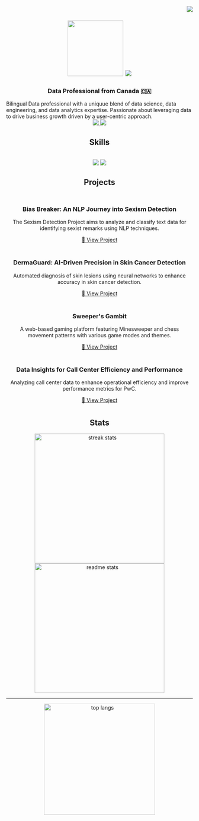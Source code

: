 <img align="right" src="https://visitor-badge.laobi.icu/badge?page_id=Darylwanji.Darylwanji" />
<h1 align="center">
  <img src='https://github.com/user-attachments/assets/d25dfd4f-90c8-40f5-a24c-13eb70bd5b55' width="150" height="150"/>
    <img src="https://readme-typing-svg.herokuapp.com/?font=Righteous&size=35&center=true&vCenter=true&width=500&height=70&duration=5000&lines=Hi+There!+👋;+I'm+Daryl+Wanji;" />
</h1>
<h3 align="center"> Data Professional from Canada 🇨🇦</h3>
Bilingual Data professional with a uniquue blend of data science, data engineering, and data analytics expertise. Passionate about leveraging data to drive business growth driven by a user-centric approach.
<div align="center"> 
  <a href="mailto:Daryl.wanji@gmail.com">
    <img src="https://img.shields.io/badge/Gmail-333333?style=for-the-badge&logo=gmail&logoColor=red" />
  </a>
  <a href="https://www.linkedin.com/in/darylwanji" target="_blank">
    <img src="https://img.shields.io/badge/LinkedIn-0077B5?style=for-the-badge&logo=linkedin&logoColor=white" />
  </a>
</div>

<h2 align="center"> Skills </h2>
<br/>
<div align="center">
    <img src="https://skillicons.dev/icons?i=python,r,mysql,tensorflow,pytorch,docker,sublime,atom,kubernetes,aws" />
    <img src="https://skillicons.dev/icons?i=azure,gcp,gitlab,github,git,linux,bash,pycharm,eclipse,vscode" />
    <br>
</div>

<h2 align="center">Projects</h2>
<div align="center">
  <div style="display: flex; flex-wrap: wrap; justify-content: center;">
    <div style="margin: 10px; text-align: center;">
      <h3>Bias Breaker: An NLP Journey into Sexism Detection</h3>
      <p>The Sexism Detection Project aims to analyze and classify text data for identifying sexist remarks using NLP techniques.</p>
      <a href="https://github.com/Darylwanji/Bias-Breaker--An-NLP-Journey-into-Sexism-Detection" target="_blank">🔗 View Project</a>
    </div>
    <div style="margin: 10px; text-align: center;">
      <h3>DermaGuard: AI-Driven Precision in Skin Cancer Detection</h3>
      <p>Automated diagnosis of skin lesions using neural networks to enhance accuracy in skin cancer detection.</p>
      <a href="https://github.com/Darylwanji/Advancing-Automated-Skin-Cancer-Detection" target="_blank">🔗 View Project</a>
    </div>
    <div style="margin: 10px; text-align: center;">
      <h3>Sweeper's Gambit</h3>
      <p>A web-based gaming platform featuring Minesweeper and chess movement patterns with various game modes and themes.</p>
      <a href="https://github.com/Darylwanji/Sweepers-Gambit" target="_blank">🔗 View Project</a>
    </div>
    <div style="margin: 10px; text-align: center;">
      <h3>Data Insights for Call Center Efficiency and Performance</h3>
      <p>Analyzing call center data to enhance operational efficiency and improve performance metrics for PwC.</p>
      <a href="https://github.com/Darylwanji/Darylwanji-Data-Insights-for-Call-Center-Efficiency-and-Performance" target="_blank">🔗 View Project</a>
    </div>
  </div>
</div>
<h2 align="center">Stats</h2>

<div align=center>
  <img width=350 src="https://github-readme-streak-stats.herokuapp.com/?user=Darylwanji&count_private=true&theme=react&border_radius=10" alt="streak stats"/>
  <img width=350 src="https://github-readme-stats.vercel.app/api?username=Darylwanji&count_private=true&show_icons=true&theme=react&rank_icon=github&border_radius=10" alt="readme stats" />
  <br/>

</div>

<hr/>
<div align="center">
  <img width=300 src="https://github-readme-stats.vercel.app/api/top-langs/?username=Darylwanji&hide=HTML&langs_count=8&layout=compact&theme=react&border_radius=10&size_weight=0.5&count_weight=0.5&exclude_repo=github-readme-stats" alt="top langs" />
</div>